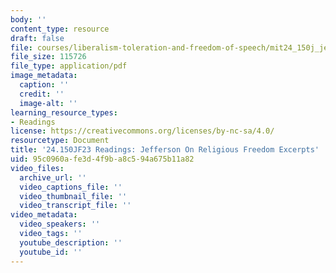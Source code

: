 ```yaml
---
body: ''
content_type: resource
draft: false
file: courses/liberalism-toleration-and-freedom-of-speech/mit24_150j_jefferson_on_religious_freedom_excerpts.pdf
file_size: 115726
file_type: application/pdf
image_metadata:
  caption: ''
  credit: ''
  image-alt: ''
learning_resource_types:
- Readings
license: https://creativecommons.org/licenses/by-nc-sa/4.0/
resourcetype: Document
title: '24.150JF23 Readings: Jefferson On Religious Freedom Excerpts'
uid: 95c0960a-fe3d-4f9b-a8c5-94a675b11a82
video_files:
  archive_url: ''
  video_captions_file: ''
  video_thumbnail_file: ''
  video_transcript_file: ''
video_metadata:
  video_speakers: ''
  video_tags: ''
  youtube_description: ''
  youtube_id: ''
---
```

